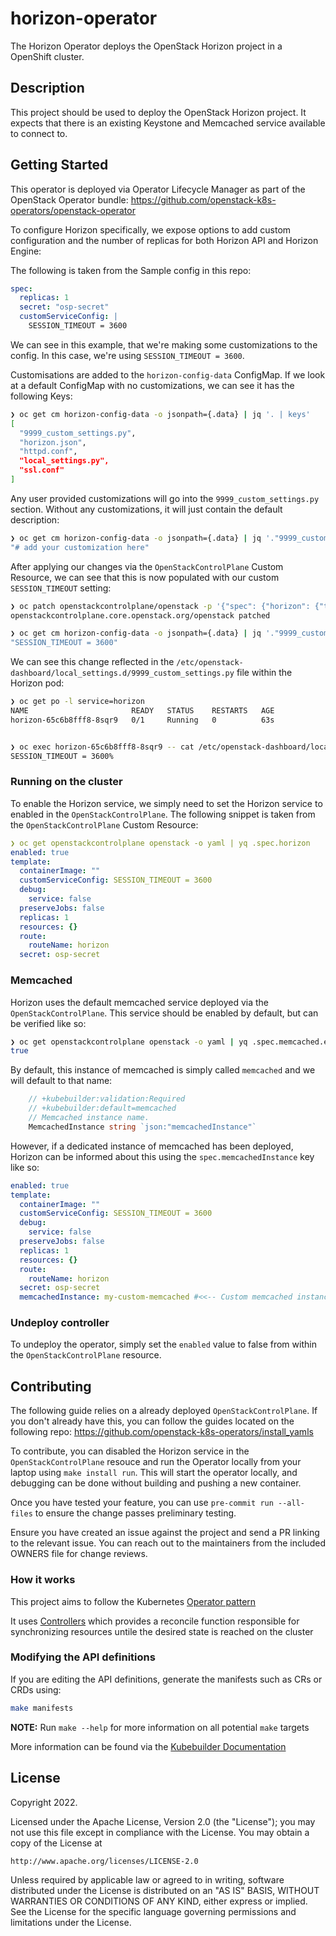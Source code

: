 # horizon-operator

The Horizon Operator deploys the OpenStack Horizon project in a OpenShift cluster.

## Description

This project should be used to deploy the OpenStack Horizon project. It expects that there is an existing Keystone and Memcached service available to connect to.

## Getting Started

This operator is deployed via Operator Lifecycle Manager as part of the OpenStack Operator bundle:
https://github.com/openstack-k8s-operators/openstack-operator

To configure Horizon specifically, we expose options to add custom configuration and the number of replicas for both Horizon API and Horizon Engine:

The following is taken from the Sample config in this repo:

```yaml
spec:
  replicas: 1
  secret: "osp-secret"
  customServiceConfig: |
    SESSION_TIMEOUT = 3600
```

We can see in this example, that we're making some customizations to the config. In this case, we're using `SESSION_TIMEOUT = 3600`.

Customisations are added to the `horizon-config-data` ConfigMap. If we look at a default ConfigMap with no customizations, we can see it has the following Keys:
```sh
❯ oc get cm horizon-config-data -o jsonpath={.data} | jq '. | keys'      
[
  "9999_custom_settings.py",
  "horizon.json",
  "httpd.conf",
  "local_settings.py",
  "ssl.conf"
]
```
Any user provided customizations will go into the `9999_custom_settings.py` section. Without any customizations, it will just contain the default description:
```sh
❯ oc get cm horizon-config-data -o jsonpath={.data} | jq '."9999_custom_settings.py"'
"# add your customization here"
```

After applying our changes via the `OpenStackControlPlane` Custom Resource, we can see that this is now populated with our custom `SESSION_TIMEOUT` setting:
```sh
❯ oc patch openstackcontrolplane/openstack -p '{"spec": {"horizon": {"template": {"customServiceConfig": "SESSION_TIMEOUT = 3600" }}}}' --type=merge
openstackcontrolplane.core.openstack.org/openstack patched

❯ oc get cm horizon-config-data -o jsonpath={.data} | jq '."9999_custom_settings.py"'
"SESSION_TIMEOUT = 3600"
```


We can see this change reflected in the `/etc/openstack-dashboard/local_settings.d/9999_custom_settings.py` file within the Horizon pod:

```sh
❯ oc get po -l service=horizon
NAME                       READY   STATUS    RESTARTS   AGE
horizon-65c6b8fff8-8sqr9   0/1     Running   0          63s


❯ oc exec horizon-65c6b8fff8-8sqr9 -- cat /etc/openstack-dashboard/local_settings.d/9999_custom_settings.py
SESSION_TIMEOUT = 3600% 
```

### Running on the cluster

To enable the Horizon service, we simply need to set the Horizon service to enabled in the `OpenStackControlPlane`.
The following snippet is taken from the `OpenStackControlPlane` Custom Resource:

```yaml
❯ oc get openstackcontrolplane openstack -o yaml | yq .spec.horizon
enabled: true
template:
  containerImage: ""
  customServiceConfig: SESSION_TIMEOUT = 3600
  debug:
    service: false
  preserveJobs: false
  replicas: 1
  resources: {}
  route:
    routeName: horizon
  secret: osp-secret
```

### Memcached
Horizon uses the default memcached service deployed via the `OpenStackControlPlane`. This service should be enabled by default, but can be verified like so:
```sh
❯ oc get openstackcontrolplane openstack -o yaml | yq .spec.memcached.enabled
true
```

By default, this instance of memcached is simply called `memcached` and we will default to that name:
```go
	// +kubebuilder:validation:Required
	// +kubebuilder:default=memcached
	// Memcached instance name.
	MemcachedInstance string `json:"memcachedInstance"`
```

However, if a dedicated instance of memcached has been deployed, Horizon can be informed about this using the `spec.memcachedInstance` key like so:
```yaml
enabled: true
template:
  containerImage: ""
  customServiceConfig: SESSION_TIMEOUT = 3600
  debug:
    service: false
  preserveJobs: false
  replicas: 1
  resources: {}
  route:
    routeName: horizon
  secret: osp-secret
  memcachedInstance: my-custom-memcached #<<-- Custom memcached instance supplied here.
```

### Undeploy controller

To undeploy the operator, simply set the `enabled` value to false from within the `OpenStackControlPlane` resource.

## Contributing

The following guide relies on a already deployed `OpenStackControlPlane`. If you don't already have this, you can
follow the guides located on the following repo:
https://github.com/openstack-k8s-operators/install_yamls

To contribute, you can disabled the Horizon service in the `OpenStackControlPlane` resouce and run the Operator locally
from your laptop using `make install run`. This will start the operator locally, and debugging can be done without
building and pushing a new container.

Once you have tested your feature, you can use `pre-commit run --all-files` to ensure the change passes preliminary
testing.

Ensure you have created an issue against the project and send a PR linking to the relevant issue. You can reach out
to the maintainers from the included OWNERS file for change reviews.

### How it works

This project aims to follow the Kubernetes [Operator pattern](https://kubernetes.io/docs/concepts/extend-kubernetes/operator/)

It uses [Controllers](https://kubernetes.io/docs/concepts/architecture/controller/)
which provides a reconcile function responsible for synchronizing resources untile the desired state is reached on the cluster

### Modifying the API definitions

If you are editing the API definitions, generate the manifests such as CRs or CRDs using:

```sh
make manifests
```

**NOTE:** Run `make --help` for more information on all potential `make` targets

More information can be found via the [Kubebuilder Documentation](https://book.kubebuilder.io/introduction.html)

## License

Copyright 2022.

Licensed under the Apache License, Version 2.0 (the "License");
you may not use this file except in compliance with the License.
You may obtain a copy of the License at

    http://www.apache.org/licenses/LICENSE-2.0

Unless required by applicable law or agreed to in writing, software
distributed under the License is distributed on an "AS IS" BASIS,
WITHOUT WARRANTIES OR CONDITIONS OF ANY KIND, either express or implied.
See the License for the specific language governing permissions and
limitations under the License.
